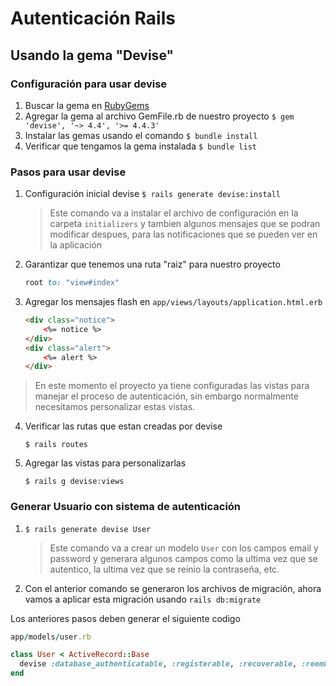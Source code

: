 # Autenticación Rails
## Usando la gema "Devise"

### Configuración para usar devise
1. Buscar la gema en [RubyGems](https://rubygems.org/)
2. Agregar la gema al archivo GemFile.rb de nuestro proyecto ```$ gem 'devise', '~> 4.4', '>= 4.4.3'```
3. Instalar las gemas usando el comando ```$ bundle install```
4. Verificar que tengamos la gema instalada ```$ bundle list ```

### Pasos para usar devise
1. Configuración inicial devise ```$ rails generate devise:install ```
    >Este comando va a instalar el archivo de configuración en la carpeta `initializers` y tambien algunos mensajes que se podran modificar despues, para las notificaciones que se pueden ver en  la aplicación

2. Garantizar que tenemos una ruta "raiz" para nuestro proyecto 
    ```ruby 
    root to: "view#index"
    ```

3. Agregar los mensajes flash en ```app/views/layouts/application.html.erb```
    ```html
    <div class="notice">
        <%= notice %>
    </div>
    <div class="alert">
        <%= alert %>
    </div>
    ```
> En este momento el proyecto ya tiene configuradas las vistas para manejar el proceso de autenticación, sin embargo normalmente necesitamos personalizar estas vistas.
4. Verificar las rutas que estan creadas por devise
    ```
    $ rails routes
    ```

5. Agregar las vistas para personalizarlas 
    ```
    $ rails g devise:views
    ```

### Generar Usuario con sistema de autenticación

1. ```$ rails generate devise User ```
    >Este comando va a crear un modelo  ```User``` con los campos email y password y generara algunos campos como la ultima vez que se autentico, la ultima vez que se reinio la contraseña, etc.
2. Con el anterior comando se generaron los archivos de migración, ahora vamos a aplicar esta migración usando ```rails db:migrate ```

Los anteriores pasos deben generar el siguiente codigo
```ruby
app/models/user.rb

class User < ActiveRecord::Base
  devise :database_authenticatable, :registerable, :recoverable, :reemberable, :trackable, :validatable
end
```